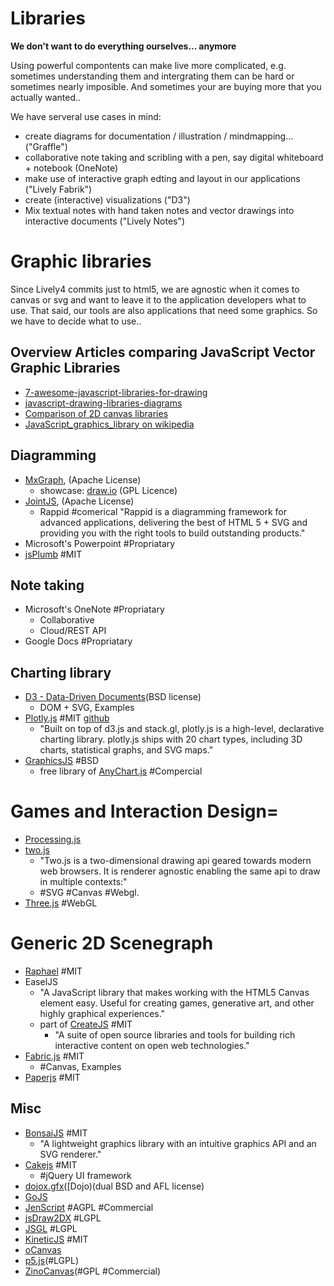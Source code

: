# Libraries 

__We don't want to do everything ourselves... anymore__

Using powerful compontents can make live more complicated, e.g. sometimes understanding them and intergrating them can be hard or sometimes nearly imposible. And sometimes your are buying more that you actually wanted..

We have serveral use cases in mind:

- create diagrams for documentation / illustration / mindmapping... ("Graffle")
- collaborative note taking and scribling with a pen, say digital whiteboard + notebook (OneNote)
- make use of interactive graph edting and layout in our applications ("Lively Fabrik")
- create (interactive) visualizations ("D3")
- Mix textual notes with hand taken notes and vector drawings into interactive documents ("Lively Notes")

# Graphic libraries

Since Lively4 commits just to html5, we are agnostic when it comes to canvas or svg and want to leave it to the application developers what to use. That said, our tools are also applications that need some graphics. So we have to decide what to use..

## Overview Articles comparing JavaScript Vector Graphic Libraries

- [7-awesome-javascript-libraries-for-drawing](http://www.learningjquery.com/2015/05/7-awesome-javascript-libraries-for-drawing)
- [javascript-drawing-libraries-diagrams](http://modeling-languages.com/javascript-drawing-libraries-diagrams/)
- [Comparison of 2D canvas libraries](https://docs.google.com/spreadsheets/d/1JYEGMN2jJtmwyjB4DMw3uaYLVMkduf61suKpiOzo0hc/edit#gid=0)
- [JavaScript_graphics_library on wikipedia](https://en.wikipedia.org/wiki/JavaScript_graphics_library)

## Diagramming

- [MxGraph](https://github.com/jgraph/mxgraph), (Apache License)
  - showcase: [draw.io](https://github.com/jgraph/draw.io)  (GPL Licence) 
- [JointJS](https://github.com/clientIO/joint), (Apache License) 
  - Rappid #comerical "Rappid is a diagramming framework for advanced applications, delivering the best of HTML 5 + SVG and providing you with the right tools to build outstanding products."
- Microsoft's Powerpoint #Propriatary
- [jsPlumb](http://jsplumbtoolkit.com) #MIT


## Note taking
- Microsoft's OneNote #Propriatary
  - Collaborative
  - Cloud/REST API
- Google Docs #Propriatary

## Charting library
- [D3 - Data-Driven Documents](http://d3js.org/)(BSD license) 
  - DOM + SVG, Examples 
- [Plotly.js](https://plot.ly/javascript/) #MIT [github](https://github.com/plotly/plotly.js)
  - "Built on top of d3.js and stack.gl, plotly.js is a high-level, declarative charting library. plotly.js ships with 20 chart types, including 3D charts, statistical graphs, and SVG maps."
- [GraphicsJS](http://www.graphicsjs.org) #BSD
  - free library of [AnyChart.js](http://www.anychart.com) #Compercial

# Games and Interaction Design=

- [Processing.js](http://processingjs.org)
- [two.js](https://two.js.org/) 
  - "Two.js is a two-dimensional drawing api geared towards modern web browsers. It is renderer agnostic enabling the same api to draw in multiple contexts:"
  - #SVG #Canvas #Webgl.
- [Three.js](http://mrdoob.github.com/three.js) #WebGL

# Generic 2D Scenegraph
- [Raphael](http://dmitrybaranovskiy.github.io/raphael/) #MIT 
- EaselJS
  - "A JavaScript library that makes working with the HTML5 Canvas element easy. Useful for creating games, generative art, and other highly graphical experiences."
  - part of [CreateJS](http://createjs.com/) #MIT 
    - "A suite of open source libraries and tools for building rich interactive content on open web technologies." 
- [Fabric.js](http://fabricjs.com/) #MIT 
  - #Canvas, Examples
- [Paperjs](http://paperjs.org) #MIT 

## Misc
- [BonsaiJS](http://bonsaijs.org/) #MIT 
  - "A lightweight graphics library with an intuitive graphics API and an SVG renderer." 
- [Cakejs](http://code.google.com/p/cakejs/) #MIT 
  - #jQuery UI framework 
- [dojox.gfx](http://dojotoolkit.org)([Dojo)(dual BSD and AFL license)
- [GoJS](http://gojs.net)
- [JenScript](http://jensoftapi.com/site/framework/jenscript) #AGPL #Commercial
- [jsDraw2DX](http://jsdraw2dx.jsfiction.com) #LGPL
- [JSGL](http://jsgl.org) #LGPL
- [KineticJS](http://kineticjs.com/) #MIT
- [oCanvas](http://ocanvas.org/)
- [p5.js](http://p5js.org/)(#LGPL)
- [ZinoCanvas](http://zinoui.com/demos/canvas)(#GPL #Commercial)




